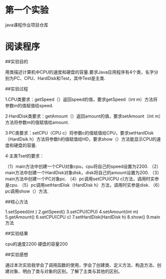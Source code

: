 # 第一个实验

java课程作业项目仓库

# 阅读程序

##实验目的 

用类描述计算机中CPU的速度和硬盘的容量.要求Java应用程序有4个类，名字分别为PC、CPU、HardDisk和Test，其中Test是主类.

##实验过程

1.CPU类要求：getSpeed（）返回speed的值，要求getSpeed（int m）方法将参数m的值赋值给speed.

2·HardDisk类要求：getAmount（）返回amount的值，要求setAmount（int m）方法将参数m的值赋值给amount.

3·PC类要求：setCPU（CPU c）将参数c的值赋值给CPU，要求setHardDisk（HardDsik h）方法将参数h的值赋值给HD，要求show（）方法能显示CPU的速度和硬盘的容量.

4·主类Tset的要求：

（1）main方法中创建一个CPU对象cpu，cpu将自己的speed设置为2200.
（2）main方法中创建一个HardDisk对象disk，disk将自己的amount设置为200.
（3）main方法中创建一个PC对象pc.
（4）pc调用setCPU(CPU c)方法，调用时实参是cpu.
（5）pc调用setHardDisk（HardDisk h）方法，调用时实参是disk.
（6）pc调用show（）方法.

##核心方法

1.setSpeed(int )
2.getSpeed()
3.setCPU(CPU)
4.setAmount(int m)
5.getAmount()
6.setCPU(CPU c)
7.setHardDisk(HardDisk h)
8.show()
9.main方法

##实验结果

cpu的速度2200
硬盘的容量200

##实验感想

通过本次实验我学会了调用函数的使用，学会了创建类、定义方法、构造方法、创建对象、明白了类与对象的区别。了解了主类与其他的区别。
